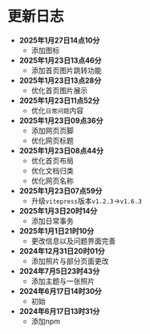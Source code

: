 # 更新日志

- **2025年1月27日14点10分**
    - 添加图标
- **2025年1月23日13点46分**
    - 添加首页图片跳转功能
- **2025年1月23日13点28分**
    - 优化首页图片展示
- **2025年1月23日11点52分**
    - 优化`日常问题`内容
- **2025年1月23日09点36分**
    - 添加网页页脚
    - 优化网页标题
- **2025年1月23日08点44分**
    - 优化首页布局
    - 优化文档归类
    - 优化网页名称
- **2025年1月23日07点59分**
    - 升级`vitepress`版本`v1.2.3`->`v1.6.3`
- **2025年1月3日20时14分**
    - 添加日常事务
- **2025年1月1日21时10分**
    - 更改信息以及问题界面完善
- **2024年12月31日20时01分**
    - 添加照片与部分页面更改
- **2024年7月5日23时43分**
    - 添加主题与一张照片
- **2024年6月17日14时30分**
    - 初始 
- **2024年6月17日13时31分**
    - 添加npm